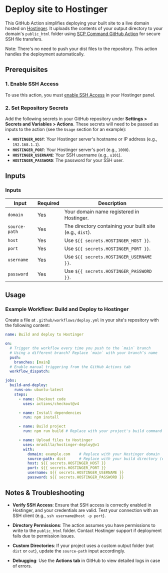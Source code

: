 # Deploy site to Hostinger

This GitHub Action simplifies deploying your built site to a live domain hosted on [Hostinger](https://www.hostinger.com). It uploads the contents of your output directory to your domain's `public_html` folder using [SCP Command GitHub Action](https://github.com/marketplace/actions/scp-command-to-transfer-files) for secure SSH file transfers.


Note: There's no need to push your dist files to the repository. This action handles the deployment automatically.

## Prerequisites

### 1. Enable SSH Access
To use this action, you must [enable SSH Access](https://support.hostinger.com/en/articles/1583645-how-to-enable-ssh-access) in your Hostinger panel.

### 2. Set Repository Secrets
Add the following secrets in your GitHub repository under **Settings > Secrets and Variables > Actions**. These secrets will need to be passed as inputs to the action (see the `Usage` section for an example):

- **`HOSTINGER_HOST`**: Your Hostinger server's hostname or IP address (e.g., `192.168.1.1`).
- **`HOSTINGER_PORT`**: Your Hostinger server's port (e.g., `1000`).
- **`HOSTINGER_USERNAME`**: Your SSH username (e.g., `u101`).
- **`HOSTINGER_PASSWORD`**: The password for your SSH user.

## Inputs


### Inputs
| Input           | Required | Description                                                         |
|-----------------|----------|---------------------------------------------------------------------|
| `domain`        | Yes      | Your domain name registered in Hostinger.                            |
| `source-path`   | Yes      | The directory containing your built site (e.g., `dist`).             |
| `host`          | Yes      | Use `${{ secrets.HOSTINGER_HOST }}`.                                 |
| `port`          | Yes      | Use `${{ secrets.HOSTINGER_PORT }}`.                                 |
| `username`      | Yes      | Use `${{ secrets.HOSTINGER_USERNAME }}`.                              |
| `password`      | Yes      | Use `${{ secrets.HOSTINGER_PASSWORD }}`.                              |

## Usage

### Example Workflow: Build and Deploy to Hostinger

Create a file at `.github/workflows/deploy.yml` in your site's repository with the following content:


```yaml
name: Build and deploy to Hostinger

on:
  # Trigger the workflow every time you push to the `main` branch
  # Using a different branch? Replace `main` with your branch’s name
  push:
    branches: [main]
  # Enable manual triggering from the GitHub Actions tab
  workflow_dispatch:

jobs:
  build-and-deploy:
    runs-on: ubuntu-latest
    steps:
      - name: Checkout code
        uses: actions/checkout@v4

      - name: Install dependencies
        run: npm install

      - name: Build project
        run: npm run build # Replace with your project's build command

      - name: Upload files to Hostinger
        uses: mradilla/hostinger-deploy@v1
        with:
          domain: example.com    # Replace with your Hostinger domain
          source-path: dist      # Replace with your build directory (e.g., out, dist, build)
          host: ${{ secrets.HOSTINGER_HOST }}
          port: ${{ secrets.HOSTINGER_PORT }}
          username: ${{ secrets.HOSTINGER_USERNAME }}
          password: ${{ secrets.HOSTINGER_PASSWORD }}
```

## Notes & Troubleshooting

- **Verify SSH Access**: Ensure that SSH access is correctly enabled in Hostinger, and your credentials are valid. Test your connection with an SSH client (e.g., `ssh username@host -p port`).

- **Directory Permissions**: The action assumes you have permissions to write to the `public_html` folder. Contact Hostinger support if deployment fails due to permission issues.
- **Custom Directories**: If your project uses a custom output folder (not `dist` or `out`), update the `source-path` input accordingly.
- **Debugging**: Use the **Actions tab** in GitHub to view detailed logs in case of errors.